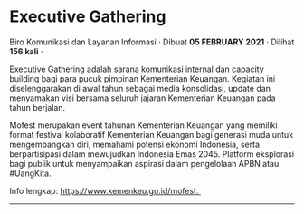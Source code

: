Executive Gathering
===================

Biro Komunikasi dan Layanan Informasi · Dibuat **05 FEBRUARY 2021** · Dilihat **156 kali** ·

Executive Gathering adalah sarana komunikasi internal dan capacity building bagi para pucuk pimpinan Kementerian Keuangan. Kegiatan ini diselenggarakan di awal tahun sebagai media konsolidasi, update dan menyamakan visi bersama seluruh jajaran Kementerian Keuangan pada tahun berjalan.

Mofest merupakan event tahunan Kementerian Keuangan yang memiliki format festival kolaboratif Kementerian Keuangan bagi generasi muda untuk mengembangkan diri, memahami potensi ekonomi Indonesia, serta berpartisipasi dalam mewujudkan Indonesia Emas 2045. Platform eksplorasi bagi publik untuk menyampaikan aspirasi dalam pengelolaan APBN atau #UangKita.

Info lengkap: https://www.kemenkeu.go.id/mofest. 

  

  
  
  

* * *